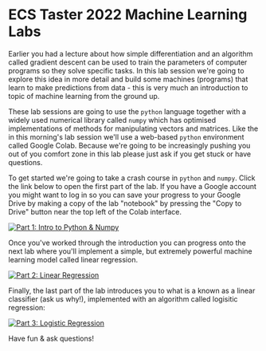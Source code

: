 # ECS Taster 2022 Machine Learning Labs

Earlier you had a lecture about how simple differentiation and an algorithm called gradient descent can be used to train the parameters of computer programs so they solve specific tasks. In this lab session we're going to explore this idea in more detail and build some machines (programs) that learn to make predictions from data - this is very much an introduction to topic of machine learning from the ground up.

These lab sessions are going to use the `python` language together with a widely used numerical library called `numpy` which has optimised implementations of methods for manipulating vectors and matrices. Like the in this morning's lab session we'll use a web-based `python` environment called Google Colab. Because we're going to be increasingly pushing you out of you comfort zone in this lab please just ask if you get stuck or have questions.

To get started we're going to take a crash course in `python` and `numpy`. Click the link below to open the first part of the lab. If you have a Google account you might want to log in so you can save your progress to your Google Drive by making a copy of the lab "notebook" by pressing the "Copy to Drive" button near the top left of the Colab interface.

[![Part 1: Intro to Python & Numpy](https://colab.research.google.com/assets/colab-badge.svg)](https://colab.research.google.com/drive/1CPSvlF1jvMq9v9zdbyYsH54ypYh4npr6)

Once you've worked through the introduction you can progress onto the next lab where you'll implement a simple, but extremely powerful machine learning model called linear regression. 

[![Part 2: Linear Regression](https://colab.research.google.com/assets/colab-badge.svg)](https://colab.research.google.com/drive/1VFPyGFlmemn5Z-xGLHrxpbu4KMCsilkN)

Finally, the last part of the lab introduces you to what is a known as a linear classifier (ask us why!), implemented with an algorithm called logisitic regression:

[![Part 3: Logistic Regression](https://colab.research.google.com/assets/colab-badge.svg)](https://colab.research.google.com/drive/1IB12Yfs1S6Liela9L3uuk2ghuH_SjXun)

Have fun & ask questions!
